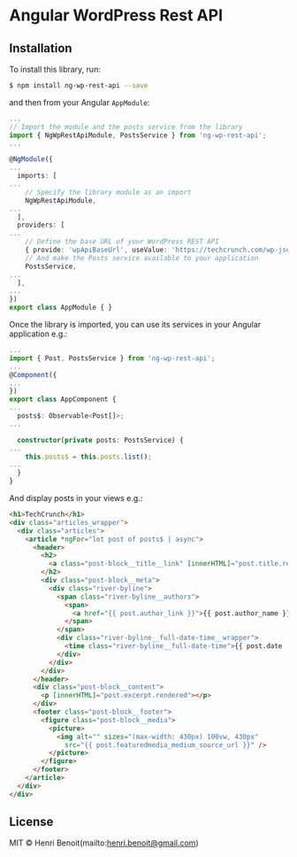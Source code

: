 # Angular WordPress Rest API

## Installation

To install this library, run:

```bash
$ npm install ng-wp-rest-api --save
```

and then from your Angular `AppModule`:

```typescript
...
// Import the module and the posts service from the library
import { NgWpRestApiModule, PostsService } from 'ng-wp-rest-api';
...

@NgModule({
...
  imports: [
...
    // Specify the library module as an import
    NgWpRestApiModule,
...
  ],
  providers: [
...
    // Define the base URL of your WordPress REST API
    { provide: 'wpApiBaseUrl', useValue: 'https://techcrunch.com/wp-json' },
    // And make the Posts service available to your application
    PostsService,
...
  ],
...
})
export class AppModule { }
```

Once the library is imported, you can use its services in your Angular application e.g.:

```typescript
...
import { Post, PostsService } from 'ng-wp-rest-api';
...
@Component({
...
})
export class AppComponent {
...
  posts$: Observable<Post[]>;
...

  constructor(private posts: PostsService) {
...
    this.posts$ = this.posts.list();
...
  }
}
```

And display posts in your views e.g.:

```html
<h1>TechCrunch</h1>
<div class="articles_wrapper">
  <div class="articles">
    <article *ngFor="let post of posts$ | async">
      <header>
        <h2>
          <a class="post-block__title__link" [innerHTML]="post.title.rendered"></a>
        </h2>
        <div class="post-block__meta">
          <div class="river-byline">
            <span class="river-byline__authors">
              <span>
                <a href="{{ post.author_link }}">{{ post.author_name }}</a>
              </span>
            </span>
            <div class="river-byline__full-date-time__wrapper">
              <time class="river-byline__full-date-time">{{ post.date | date: "medium" }}</time>
            </div>
          </div>
        </div>
      </header>
      <div class="post-block__content">
        <p [innerHTML]="post.excerpt.rendered"></p>
      </div>
      <footer class="post-block__footer">
        <figure class="post-block__media">
          <picture>
            <img alt="" sizes="(max-width: 430px) 100vw, 430px"
              src="{{ post.featuredmedia_medium_source_url }}" />
          </picture>
        </figure>
      </footer>
    </article>
  </div>
</div>
```

## License

MIT © Henri Benoit(mailto:henri.benoit@gmail.com)
